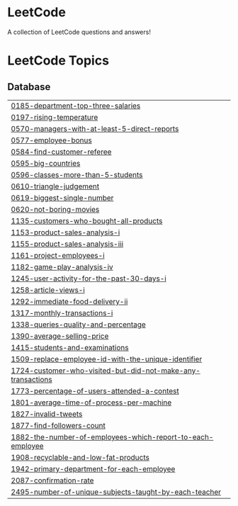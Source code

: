 # LeetCode
A collection of LeetCode questions and answers!

<!---LeetCode Topics Start-->
# LeetCode Topics
## Database
|  |
| ------- |
| [0185-department-top-three-salaries](https://github.com/Rites23/LeetCode/tree/master/0185-department-top-three-salaries) |
| [0197-rising-temperature](https://github.com/Rites23/LeetCode/tree/master/0197-rising-temperature) |
| [0570-managers-with-at-least-5-direct-reports](https://github.com/Rites23/LeetCode/tree/master/0570-managers-with-at-least-5-direct-reports) |
| [0577-employee-bonus](https://github.com/Rites23/LeetCode/tree/master/0577-employee-bonus) |
| [0584-find-customer-referee](https://github.com/Rites23/LeetCode/tree/master/0584-find-customer-referee) |
| [0595-big-countries](https://github.com/Rites23/LeetCode/tree/master/0595-big-countries) |
| [0596-classes-more-than-5-students](https://github.com/Rites23/LeetCode/tree/master/0596-classes-more-than-5-students) |
| [0610-triangle-judgement](https://github.com/Rites23/LeetCode/tree/master/0610-triangle-judgement) |
| [0619-biggest-single-number](https://github.com/Rites23/LeetCode/tree/master/0619-biggest-single-number) |
| [0620-not-boring-movies](https://github.com/Rites23/LeetCode/tree/master/0620-not-boring-movies) |
| [1135-customers-who-bought-all-products](https://github.com/Rites23/LeetCode/tree/master/1135-customers-who-bought-all-products) |
| [1153-product-sales-analysis-i](https://github.com/Rites23/LeetCode/tree/master/1153-product-sales-analysis-i) |
| [1155-product-sales-analysis-iii](https://github.com/Rites23/LeetCode/tree/master/1155-product-sales-analysis-iii) |
| [1161-project-employees-i](https://github.com/Rites23/LeetCode/tree/master/1161-project-employees-i) |
| [1182-game-play-analysis-iv](https://github.com/Rites23/LeetCode/tree/master/1182-game-play-analysis-iv) |
| [1245-user-activity-for-the-past-30-days-i](https://github.com/Rites23/LeetCode/tree/master/1245-user-activity-for-the-past-30-days-i) |
| [1258-article-views-i](https://github.com/Rites23/LeetCode/tree/master/1258-article-views-i) |
| [1292-immediate-food-delivery-ii](https://github.com/Rites23/LeetCode/tree/master/1292-immediate-food-delivery-ii) |
| [1317-monthly-transactions-i](https://github.com/Rites23/LeetCode/tree/master/1317-monthly-transactions-i) |
| [1338-queries-quality-and-percentage](https://github.com/Rites23/LeetCode/tree/master/1338-queries-quality-and-percentage) |
| [1390-average-selling-price](https://github.com/Rites23/LeetCode/tree/master/1390-average-selling-price) |
| [1415-students-and-examinations](https://github.com/Rites23/LeetCode/tree/master/1415-students-and-examinations) |
| [1509-replace-employee-id-with-the-unique-identifier](https://github.com/Rites23/LeetCode/tree/master/1509-replace-employee-id-with-the-unique-identifier) |
| [1724-customer-who-visited-but-did-not-make-any-transactions](https://github.com/Rites23/LeetCode/tree/master/1724-customer-who-visited-but-did-not-make-any-transactions) |
| [1773-percentage-of-users-attended-a-contest](https://github.com/Rites23/LeetCode/tree/master/1773-percentage-of-users-attended-a-contest) |
| [1801-average-time-of-process-per-machine](https://github.com/Rites23/LeetCode/tree/master/1801-average-time-of-process-per-machine) |
| [1827-invalid-tweets](https://github.com/Rites23/LeetCode/tree/master/1827-invalid-tweets) |
| [1877-find-followers-count](https://github.com/Rites23/LeetCode/tree/master/1877-find-followers-count) |
| [1882-the-number-of-employees-which-report-to-each-employee](https://github.com/Rites23/LeetCode/tree/master/1882-the-number-of-employees-which-report-to-each-employee) |
| [1908-recyclable-and-low-fat-products](https://github.com/Rites23/LeetCode/tree/master/1908-recyclable-and-low-fat-products) |
| [1942-primary-department-for-each-employee](https://github.com/Rites23/LeetCode/tree/master/1942-primary-department-for-each-employee) |
| [2087-confirmation-rate](https://github.com/Rites23/LeetCode/tree/master/2087-confirmation-rate) |
| [2495-number-of-unique-subjects-taught-by-each-teacher](https://github.com/Rites23/LeetCode/tree/master/2495-number-of-unique-subjects-taught-by-each-teacher) |
<!---LeetCode Topics End-->